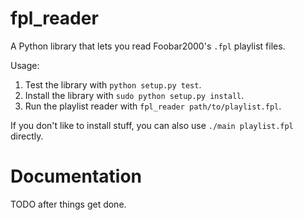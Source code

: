fpl_reader
==========

A Python library that lets you read Foobar2000's `.fpl` playlist files.

Usage:

1. Test the library with `python setup.py test`.
2. Install the library with `sudo python setup.py install`.
3. Run the playlist reader with `fpl_reader path/to/playlist.fpl`.

If you don't like to install stuff, you can also use `./main playlist.fpl`
directly.

Documentation
=============

TODO after things get done.
